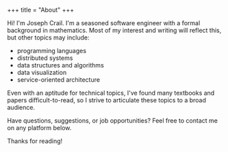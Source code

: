 +++
title = "About"
+++

Hi! I'm Joseph Crail. I'm a seasoned software engineer with a formal background in mathematics. Most of my interest and writing will reflect this, but other topics may include:

* programming languages
* distributed systems
* data structures and algorithms
* data visualization
* service-oriented architecture

Even with an aptitude for technical topics, I've found many textbooks and papers difficult-to-read, so I strive to articulate these topics to a broad audience.

Have questions, suggestions, or job opportunities? Feel free to contact me on any platform below.

Thanks for reading!
